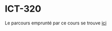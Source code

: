 # ICT-320

Le parcours emprunté par ce cours se trouve [ici](https://roadmap.sh/r/embed?id=66714f98c0f2325c34220bba)

